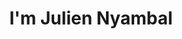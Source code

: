 ---
title : "I'm Julien Nyambal"
# full screen navigation
first_name : "Julien"
last_name : "Nyambal"
bg_image : "images/backgrounds/full-nav-bg.jpg"
# animated text loop
occupations:
- "Machine Learning Engineer"
- "Software Engineer"
- "Data Scientist"
- "Researcher"
- "Traveller"

# slider background image loop
slider_images:
- "images/slider/slider-1.jpg"
- "images/slider/slider-2.jpg"
- "images/slider/slider-3.jpg"
- "images/slider/slider-4.jpg"
- "images/slider/slider-5.jpg"
- "images/slider/slider-6.jpg"
- "images/slider/slider-7.jpg"
- "images/slider/slider-8.jpg"
- "images/slider/slider-9.jpg"
- "images/slider/slider-10.jpg"
- "images/slider/slider-11.jpg"
- "images/slider/slider-12.jpg"

# button
button:
  enable : true
  label : "Contact me!"
  link : "#contact"


# custom style
custom_class: "" 
custom_attributes: "" 
custom_css: ""

---